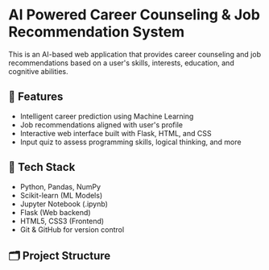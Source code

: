# AI Powered Career Counseling & Job Recommendation System

This is an AI-based web application that provides career counseling and job recommendations based on a user's skills, interests, education, and cognitive abilities.

## 🚀 Features

- Intelligent career prediction using Machine Learning
- Job recommendations aligned with user's profile
- Interactive web interface built with Flask, HTML, and CSS
- Input quiz to assess programming skills, logical thinking, and more

## 🧠 Tech Stack

- Python, Pandas, NumPy
- Scikit-learn (ML Models)
- Jupyter Notebook (.ipynb)
- Flask (Web backend)
- HTML5, CSS3 (Frontend)
- Git & GitHub for version control

## 🗂️ Project Structure

